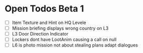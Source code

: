 # Open Todos Beta 1

- [ ] Item Texture and Hint on HQ Levele
- [ ] Mission briefing displays wrong country on L3
- [ ] L3 Door Direction Indicator
- [ ] Lockers dont have LootAnim causing a call on null
- [ ] L6 is photo mission not about stealing plans adapt dialogues
